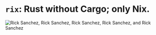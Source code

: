 # `rix`: Rust without Cargo; only Nix.

![Rick Sanchez, Rick Sanchez, Rick Sanchez, Rick Sanchez, and Rick Sanchez](https://i.quotev.com/img/q/u/17/7/9/rbcwnneika.jpg)
